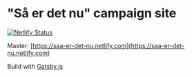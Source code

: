# "Så er det nu" campaign site
[![Netlify Status](https://api.netlify.com/api/v1/badges/bf95f428-b87c-4587-a10f-fa52ccc7a4f6/deploy-status)](https://app.netlify.com/sites/saa-er-det-nu/deploys)

Master: [https://saa-er-det-nu.netlify.com](https://saa-er-det-nu.netlify.com)

Build with [Gatsby.js](https://gatsbyjs.org)
